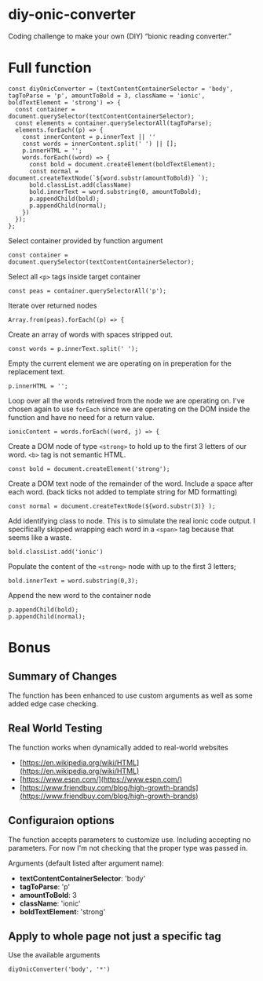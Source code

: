 # diy-onic-converter
Coding challenge to make your own (DIY) “bionic reading converter.”

# Full function

```
const diyOnicConverter = (textContentContainerSelector = 'body', tagToParse = 'p', amountToBold = 3, className = 'ionic', boldTextElement = 'strong') => {
  const container = document.querySelector(textContentContainerSelector);
  const elements = container.querySelectorAll(tagToParse);
  elements.forEach((p) => {
    const innerContent = p.innerText || ''
    const words = innerContent.split(' ') || [];
    p.innerHTML = '';
    words.forEach((word) => {
      const bold = document.createElement(boldTextElement);
      const normal = document.createTextNode(`${word.substr(amountToBold)} `);
      bold.classList.add(className)
      bold.innerText = word.substring(0, amountToBold);
      p.appendChild(bold);
      p.appendChild(normal);
    })
  });
};
```

Select container provided by function argument

`const container = document.querySelector(textContentContainerSelector);`

Select all `<p>` tags inside target container

`const peas = container.querySelectorAll('p');`

Iterate over returned nodes

`Array.from(peas).forEach((p) => {`

Create an array of words with spaces stripped out.

`const words = p.innerText.split(' ');`

Empty the current element we are operating on in preperation for the replacement text.

`p.innerHTML = '';`

Loop over all the words retreived from the node we are operating on. I've chosen again to use `forEach` since we are operating on the DOM inside the function and have no need for a return value.

`ionicContent = words.forEach((word, j) => {`

Create a DOM node of type `<strong>` to hold up to the first 3 letters of our word. `<b>` tag is not semantic HTML.

`const bold = document.createElement('strong');`

Create a DOM text node of the remainder of the word. Include a space after each word. (back ticks not added to template string for MD formatting)

`const normal = document.createTextNode(${word.substr(3)} );`

Add identifying class to node. This is to simulate the real ionic code output. I specifically skipped wrapping each word in a `<span>` tag because that seems like a waste.

`bold.classList.add('ionic')`

Populate the content of the `<strong>` node with up to the first 3 letters;

`bold.innerText = word.substring(0,3);`

Append the new word to the container node

```
p.appendChild(bold);
p.appendChild(normal);
```

# Bonus

## Summary of Changes

The function has been enhanced to use custom arguments as well as some added edge case checking.

## Real World Testing

The function works when dynamically added to real-world websites

 - [https://en.wikipedia.org/wiki/HTML](https://en.wikipedia.org/wiki/HTML)
 - [https://www.espn.com/](https://www.espn.com/)
 - [https://www.friendbuy.com/blog/high-growth-brands](https://www.friendbuy.com/blog/high-growth-brands)

 ## Configuraion options

 The function accepts parameters to customize use. Including accepting no parameters. For now I'm not checking that the proper type was passed in.

 Arguments (default listed after argument name):

 - __textContentContainerSelector__: 'body'
 - __tagToParse__: 'p'
 - __amountToBold__: 3
 - __className__: 'ionic'
 - __boldTextElement__: 'strong'

## Apply to whole page not just a specific tag

Use the available arguments

`diyOnicConverter('body', '*')`



